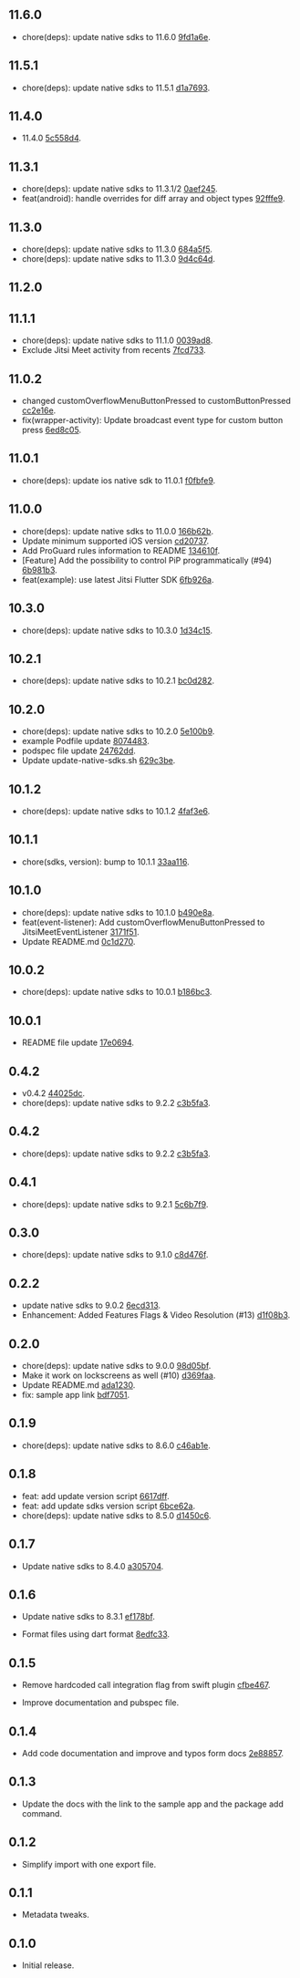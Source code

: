 ## 11.6.0 

* chore(deps): update native sdks to 11.6.0 [9fd1a6e](https://github.com/jitsi/jitsi-meet-flutter-sdk/commit/9fd1a6ecf6b790ee8e442d561ee92beea5c66734).

## 11.5.1 

* chore(deps): update native sdks to 11.5.1 [d1a7693](https://github.com/jitsi/jitsi-meet-flutter-sdk/commit/d1a7693369ec1d46c88eee865e15c955dbb6dc94).

## 11.4.0 

* 11.4.0 [5c558d4](https://github.com/jitsi/jitsi-meet-flutter-sdk/commit/5c558d4fbb45c4ebd79dcf832d4a6ef7660f9f5b).

## 11.3.1 

* chore(deps): update native sdks to 11.3.1/2 [0aef245](https://github.com/jitsi/jitsi-meet-flutter-sdk/commit/0aef245629f85610be03bb707b3ffa3de4f92a8d).
* feat(android): handle overrides for diff array and object types [92fffe9](https://github.com/jitsi/jitsi-meet-flutter-sdk/commit/92fffe91252c886307abe6c1bc8b4f449743f376).

## 11.3.0 

* chore(deps): update native sdks to 11.3.0 [684a5f5](https://github.com/jitsi/jitsi-meet-flutter-sdk/commit/684a5f55451172649a868175dbcf5f0d7460c138).
* chore(deps): update native sdks to 11.3.0 [9d4c64d](https://github.com/jitsi/jitsi-meet-flutter-sdk/commit/9d4c64d68ea64b156900472256015b142778e849).

## 11.2.0 



## 11.1.1 

* chore(deps): update native sdks to 11.1.0 [0039ad8](https://github.com/jitsi/jitsi-meet-flutter-sdk/commit/0039ad81157366fabd24b6a9c69ac360c2c52902).
* Exclude Jitsi Meet activity from recents [7fcd733](https://github.com/jitsi/jitsi-meet-flutter-sdk/commit/7fcd733e73fe3e0c9236651ff5ca6792f7890f19).

## 11.0.2 

* changed customOverflowMenuButtonPressed to customButtonPressed [cc2e16e](https://github.com/jitsi/jitsi-meet-flutter-sdk/commit/cc2e16e600231aea0c6e2c407ef3e9a0af09e75d).
* fix(wrapper-activity): Update broadcast event type for custom button press [6ed8c05](https://github.com/jitsi/jitsi-meet-flutter-sdk/commit/6ed8c0541291b91fee7cf51c5ccb937048237f70).

## 11.0.1 

* chore(deps): update ios native sdk to 11.0.1 [f0fbfe9](https://github.com/jitsi/jitsi-meet-flutter-sdk/commit/f0fbfe992015780d6f28330292ebd6776f643eb9).

## 11.0.0 

* chore(deps): update native sdks to 11.0.0 [166b62b](https://github.com/jitsi/jitsi-meet-flutter-sdk/commit/166b62bfe6d9b653db4eb13666eba77f3454701b).
* Update minimum supported iOS version [cd20737](https://github.com/jitsi/jitsi-meet-flutter-sdk/commit/cd207374f5cb1b413471a710e5b03b63a5747174).
* Add ProGuard rules information to README [134610f](https://github.com/jitsi/jitsi-meet-flutter-sdk/commit/134610fc724d9879b592c8752df1822584b5ae91).
* [Feature] Add the possibility to control PiP programmatically (#94) [6b981b3](https://github.com/jitsi/jitsi-meet-flutter-sdk/commit/6b981b30c0491e899e1f6d3f34b7b1547085306e).
* feat(example): use latest Jitsi Flutter SDK [6fb926a](https://github.com/jitsi/jitsi-meet-flutter-sdk/commit/6fb926adb98d8ad1231699fd20edb43a7488414b).

## 10.3.0 

* chore(deps): update native sdks to 10.3.0 [1d34c15](https://github.com/jitsi/jitsi-meet-flutter-sdk/commit/1d34c15615dcbd8a161b8850bfe0906584598161).

## 10.2.1 

* chore(deps): update native sdks to 10.2.1 [bc0d282](https://github.com/jitsi/jitsi-meet-flutter-sdk/commit/bc0d282f102aab555079ee8fd25d2b07e4d645ec).

## 10.2.0 

* chore(deps): update native sdks to 10.2.0 [5e100b9](https://github.com/jitsi/jitsi-meet-flutter-sdk/commit/5e100b98ea3de5069850668aafdb23ba3ddc654b).
* example Podfile update [8074483](https://github.com/jitsi/jitsi-meet-flutter-sdk/commit/8074483cb9b33c5604fcbd7f69da601abbd34aab).
* podspec file update [24762dd](https://github.com/jitsi/jitsi-meet-flutter-sdk/commit/24762ddb9fd436493abd680e3d89fa136d139d04).
* Update update-native-sdks.sh [629c3be](https://github.com/jitsi/jitsi-meet-flutter-sdk/commit/629c3bed823f7ed6bf060fca883be04a93ce95f3).

## 10.1.2 

* chore(deps): update native sdks to 10.1.2 [4faf3e6](https://github.com/jitsi/jitsi-meet-flutter-sdk/commit/4faf3e6dc12e647527d0e762d1b1e8e67cf09ac1).

## 10.1.1 

* chore(sdks, version): bump to 10.1.1 [33aa116](https://github.com/jitsi/jitsi-meet-flutter-sdk/commit/33aa116c3d38a9e7e083fa8eeeebbd9bb886d39c).

## 10.1.0 

* chore(deps): update native sdks to 10.1.0 [b490e8a](https://github.com/jitsi/jitsi-meet-flutter-sdk/commit/b490e8a91afb02dabe83a52a5cf7789372599c11).
* feat(event-listener): Add customOverflowMenuButtonPressed to JitsiMeetEventListener [3171f51](https://github.com/jitsi/jitsi-meet-flutter-sdk/commit/3171f518d237440990525c399629e97f1c817058).
* Update README.md [0c1d270](https://github.com/jitsi/jitsi-meet-flutter-sdk/commit/0c1d2709f2656e97d02231262a83dffcaaff0ee6).

## 10.0.2 

* chore(deps): update native sdks to 10.0.1 [b186bc3](https://github.com/jitsi/jitsi-meet-flutter-sdk/commit/b186bc3a54c7719d04e4562b204ba3ee8400d656).

## 10.0.1 

* README file update [17e0694](https://github.com/jitsi/jitsi-meet-flutter-sdk/commit/17e06949bbfc861508bdb834a617f22427a88a61).

## 0.4.2 

* v0.4.2 [44025dc](https://github.com/jitsi/jitsi-meet-flutter-sdk/commit/44025dce27d9bc5d358b9bce7f6cea604c6fedd8).
* chore(deps): update native sdks to 9.2.2 [c3b5fa3](https://github.com/jitsi/jitsi-meet-flutter-sdk/commit/c3b5fa3e12e7a471df2a1c7cfa963489659c3191).

## 0.4.2 

* chore(deps): update native sdks to 9.2.2 [c3b5fa3](https://github.com/jitsi/jitsi-meet-flutter-sdk/commit/c3b5fa3e12e7a471df2a1c7cfa963489659c3191).

## 0.4.1 

* chore(deps): update native sdks to 9.2.1 [5c6b7f9](https://github.com/jitsi/jitsi-meet-flutter-sdk/commit/5c6b7f9cfa18b21be67e2c26bb1715e37b1ba60e).

## 0.3.0 

* chore(deps): update native sdks to 9.1.0 [c8d476f](https://github.com/jitsi/jitsi-meet-flutter-sdk/commit/c8d476f52db9b84af1e9d7c418c069948c54bea8).

## 0.2.2 

* update native sdks to 9.0.2 [6ecd313](https://github.com/jitsi/jitsi-meet-flutter-sdk/commit/6ecd3132854280c95e855853e6b80d2bc90fb8c4).
* Enhancement: Added Features Flags & Video Resolution (#13) [d1f08b3](https://github.com/jitsi/jitsi-meet-flutter-sdk/commit/d1f08b320c137c9e6fa14a58cfd795732c4882be).

## 0.2.0 

* chore(deps): update native sdks to 9.0.0 [98d05bf](https://github.com/jitsi/jitsi-meet-flutter-sdk/commit/98d05bf5183f70b5df8625a0e0ce620664344cd7).
* Make it work on lockscreens as well (#10) [d369faa](https://github.com/jitsi/jitsi-meet-flutter-sdk/commit/d369faae3462a028c1e2958b9976b48d2d503649).
* Update README.md [ada1230](https://github.com/jitsi/jitsi-meet-flutter-sdk/commit/ada123031bfc9ca4916b67c30926840249de2616).
* fix: sample app link [bdf7051](https://github.com/jitsi/jitsi-meet-flutter-sdk/commit/bdf705101e4afb96420c375deee8bc9169e4693a).

## 0.1.9 

* chore(deps): update native sdks to 8.6.0 [c46ab1e](https://github.com/jitsi/jitsi-meet-flutter-sdk/commit/c46ab1e44c369b1441aa736ef8bbd0bf81f2275e).

## 0.1.8 

* feat: add update version script [6617dff](https://github.com/jitsi/jitsi-meet-flutter-sdk/commit/6617dff4599842c0e8d56c20a875d19299761296).
* feat: add update sdks version script [6bce62a](https://github.com/jitsi/jitsi-meet-flutter-sdk/commit/6bce62acb9888050c6b32ab18c3135fe7ed64bea).
* chore(deps): update native sdks to 8.5.0 [d1450c6](https://github.com/jitsi/jitsi-meet-flutter-sdk/commit/d1450c6df63b17feb25cea57d8dc2d9493b402ea).

## 0.1.7

* Update native sdks to 8.4.0 [a305704](https://github.com/jitsi/jitsi-meet-flutter-sdk/commit/a3057044b0b2652859064192f439309e0578b438).

## 0.1.6

* Update native sdks to 8.3.1 [ef178bf](https://github.com/jitsi/jitsi-meet-flutter-sdk/commit/ef178bf258e5d24ad143b1eadc34f546eabceb1b).

* Format files using dart format [8edfc33](https://github.com/jitsi/jitsi-meet-flutter-sdk/commit/8edfc3384a0c6aac95e9707d6eea44dd5452dfb2).

## 0.1.5

* Remove hardcoded call integration flag from swift plugin [cfbe467](https://github.com/jitsi/jitsi-meet-flutter-sdk/commit/cfbe467169ed3cd76983e7ef7aff8c0d46805a2a).

* Improve documentation and pubspec file.

## 0.1.4

* Add code documentation and improve and typos form docs [2e88857](https://github.com/jitsi/jitsi-meet-flutter-sdk/commit/2e88857e4db5fbe97fa162fcd9f3bd91c01dfd08).

## 0.1.3

* Update the docs with the link to the sample app and the package add command.

## 0.1.2

* Simplify import with one export file.

## 0.1.1

* Metadata tweaks.

## 0.1.0

* Initial release.
